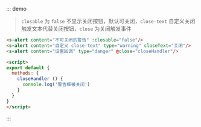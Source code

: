 ::: demo
> `closable` 为 `false` 不显示关闭按钮，默认可关闭，`close-text` 自定义关闭触发文本代替关闭按钮，`close` 为关闭触发事件 
```html
<s-alert content="不可关闭的警告" :closable="false"/>
<s-alert content="自定义 close-text" type="warning" closeText="关闭"/>
<s-alert content="设置回调" type="danger" @close="closeHandler"/>

<script>
export default {
  methods: {
    closeHandler () {
      console.log('警告框被关闭')
    }
  }
}
</script>
```
:::
